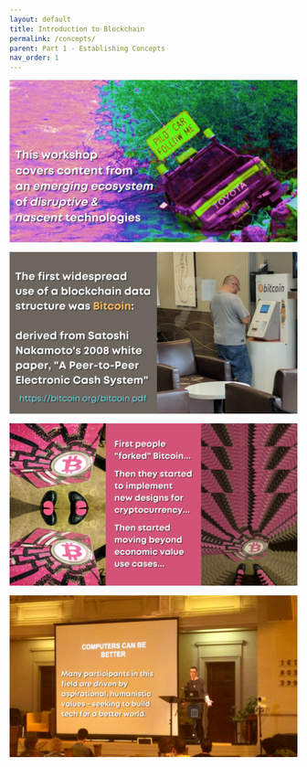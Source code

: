 ```yaml
---
layout: default
title: Introduction to Blockchain
permalink: /concepts/
parent: Part 1 - Establishing Concepts
nav_order: 1
---
```


![Intro 1](figures/intro-1.png)

![Intro 2](figures/intro-2.png)

![Intro 3](figures/intro-3.png)

![Intro 4](figures/intro-4.png)